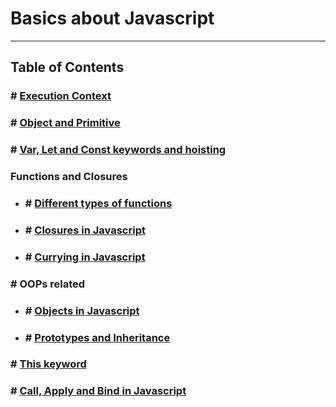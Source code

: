 # Basics about Javascript

---

## Table of Contents

### # [Execution Context](./EXECUTION_CONTEXT.md)
### # [Object and Primitive](./OBJECT_AND_PREMITIVE.md)
### # [Var, Let and Const keywords and hoisting](./VAR_LET_CONST.md)

### Functions and Closures
- ### # [Different types of functions](./TYPES_OF_FUNCTION.md)
- ### # [Closures in Javascript](./CLOSURES.md)
- ### # [Currying in Javascript](./CURRYING.md)

### # OOPs related
- ### # [Objects in Javascript](./OBJECTS.md)
- ### # [Prototypes and Inheritance](./PROTOTYPES_AND_INHERITANCE.md)
### # [This keyword](./THIS_KEYWORD.md)
### # [Call, Apply and Bind in Javascript](./CALL_APPLY_AND_BIND.md)